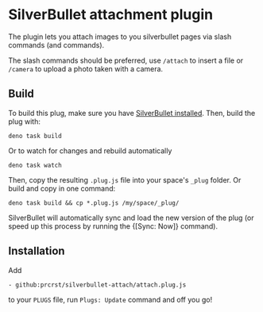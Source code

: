 
# SilverBullet attachment plugin

The plugin lets you attach images to you silverbullet pages via slash commands (and commands).

The slash commands should be preferred, use `/attach` to insert a file or `/camera` to upload a photo taken with a camera.


## Build
To build this plug, make sure you have [SilverBullet installed](https://silverbullet.md/Install). Then, build the plug with:

```shell
deno task build
```

Or to watch for changes and rebuild automatically

```shell
deno task watch
```

Then, copy the resulting `.plug.js` file into your space's `_plug` folder. Or build and copy in one command:

```shell
deno task build && cp *.plug.js /my/space/_plug/
```

SilverBullet will automatically sync and load the new version of the plug (or speed up this process by running the {[Sync: Now]} command).

## Installation
Add

```
- github:prcrst/silverbullet-attach/attach.plug.js
```

to your `PLUGS` file, run `Plugs: Update` command and off you go!
